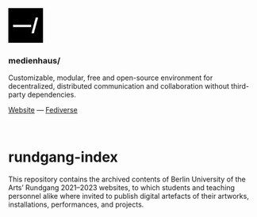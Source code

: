<img src="./public/favicon.svg" width="70" />

### medienhaus/

Customizable, modular, free and open-source environment for decentralized, distributed communication and collaboration without third-party dependencies.

[Website](https://medienhaus.dev/) — [Fediverse](https://chaos.social/@medienhaus)

<br>

# rundgang-index

This repository contains the archived contents of Berlin University of the Arts’ Rundgang 2021–2023 websites, to which students and teaching personnel alike where invited to publish digital artefacts of their artworks, installations, performances, and projects.
